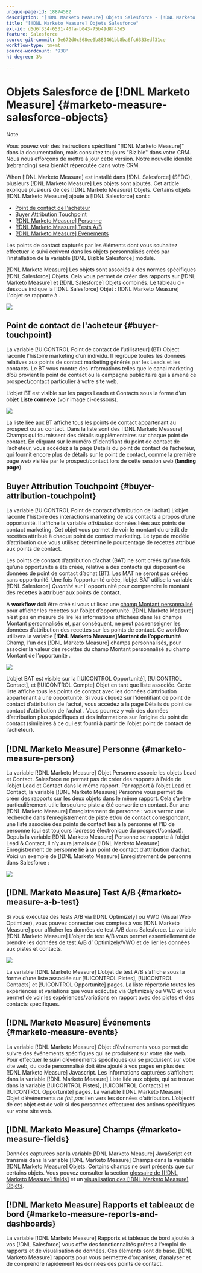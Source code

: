 ```yaml
---
unique-page-id: 18874582
description: "[!DNL Marketo Measure] Objets Salesforce - [!DNL Marketo Measure]"
title: "[!DNL Marketo Measure] Objets Salesforce"
exl-id: d5d6f334-6531-40fa-b043-75b49d8f43d5
feature: Salesforce
source-git-commit: 9e672d0c568ee0b889461bb8ba6fc6333edf31ce
workflow-type: tm+mt
source-wordcount: '938'
ht-degree: 3%

---
```


# Objets Salesforce de [!DNL Marketo Measure] {#marketo-measure-salesforce-objects}

>[!NOTE]
>
>Vous pouvez voir des instructions spécifiant &quot;[!DNL Marketo Measure]&quot; dans la documentation, mais consultez toujours &quot;Bizible&quot; dans votre CRM. Nous nous efforçons de mettre à jour cette version. Notre nouvelle identité (rebranding) sera bientôt répercutée dans votre CRM.

When [!DNL Marketo Measure] est installé dans [!DNL Salesforce] (SFDC), plusieurs [!DNL Marketo Measure] Les objets sont ajoutés. Cet article explique plusieurs de ces [!DNL Marketo Measure] Objets. Certains objets [!DNL Marketo Measure] ajoute à [!DNL Salesforce] sont :

* [Point de contact de l&#39;acheteur](#touchpoint)
* [Buyer Attribution Touchpoint](#attribution)
* [[!DNL Marketo Measure] Personne](#person)
* [[!DNL Marketo Measure] Tests A/B](#ab)
* [[!DNL Marketo Measure] Événements](#events)

Les points de contact capturés par les éléments dont vous souhaitez effectuer le suivi écrivent dans les objets personnalisés créés par l’installation de la variable [!DNL Bizible Salesforce] module.

[!DNL Marketo Measure] Les objets sont associés à des normes spécifiques [!DNL Salesforce] Objets. Cela vous permet de créer des rapports sur [!DNL Marketo Measure] et [!DNL Salesforce] Objets combinés. Le tableau ci-dessous indique la [!DNL Salesforce] Objet : [!DNL Marketo Measure] L&#39;objet se rapporte à .

![](assets/1-1.png)

## Point de contact de l&#39;acheteur {#buyer-touchpoint}

La variable [!UICONTROL Point de contact de l’utilisateur] (BT) Object raconte l’histoire marketing d’un individu. Il regroupe toutes les données relatives aux points de contact marketing générés par les Leads et les contacts. Le BT vous montre des informations telles que le canal marketing d’où provient le point de contact ou la campagne publicitaire qui a amené ce prospect/contact particulier à votre site web.

L’objet BT est visible sur les pages Leads et Contacts sous la forme d’un objet **Liste connexe** (voir image ci-dessous).

![](assets/2-1.png)

La liste liée aux BT affiche tous les points de contact appartenant au prospect ou au contact. Dans la liste sont des [!DNL Marketo Measure] Champs qui fournissent des détails supplémentaires sur chaque point de contact. En cliquant sur le numéro d’identifiant du point de contact de l’acheteur, vous accédez à la page Détails du point de contact de l’acheteur, qui fournit encore plus de détails sur le point de contact, comme la première page web visitée par le prospect/contact lors de cette session web (**landing page**).

## Buyer Attribution Touchpoint {#buyer-attribution-touchpoint}

La variable [!UICONTROL Point de contact d’attribution de l’achat] L’objet raconte l’histoire des interactions marketing de vos contacts à propos d’une opportunité. Il affiche la variable *attribution* données liées aux points de contact marketing. Cet objet vous permet de voir le montant du crédit de recettes attribué à chaque point de contact marketing. Le type de modèle d’attribution que vous utilisez détermine le pourcentage de recettes attribué aux points de contact.

Les points de contact d’attribution d’achat (BAT) ne sont créés qu’une fois qu’une opportunité a été créée, relative à des contacts qui disposent de données de point de contact d’achat (BT). Les MAT ne seront pas créées sans opportunité. Une fois l’opportunité créée, l’objet BAT utilise la variable [!DNL Salesforce] *Quantité* sur l’ opportunité pour comprendre le montant des recettes à attribuer aux points de contact.

A **workflow** doit être créé si vous utilisez une [champ Montant personnalisé](/help/advanced-marketo-measure-features/custom-revenue-amount/using-a-custom-revenue-amount-field.md) pour afficher les recettes sur l’objet d’opportunité. [!DNL Marketo Measure] n’est pas en mesure de lire les informations affichées dans les champs Montant personnalisés et, par conséquent, ne peut pas renseigner les données d’attribution des recettes sur les points de contact. Ce workflow utilisera la variable **[!DNL Marketo Measure]Montant de l’opportunité** Champ, l’un des [!DNL Marketo Measure] champs personnalisés, pour associer la valeur des recettes du champ Montant personnalisé au champ Montant de l’opportunité .

![](assets/3-1.png)

L’objet BAT est visible sur la [!UICONTROL Opportunité], [!UICONTROL Contact], et [!UICONTROL Compte] Objet en tant que liste associée. Cette liste affiche tous les points de contact avec les données d’attribution appartenant à une opportunité. Si vous cliquez sur l’identifiant de point de contact d’attribution de l’achat, vous accédez à la page Détails du point de contact d’attribution de l’achat . Vous pourrez y voir des données d’attribution plus spécifiques et des informations sur l’origine du point de contact (similaires à ce qui est fourni à partir de l’objet point de contact de l’acheteur).

## [!DNL Marketo Measure] Personne {#marketo-measure-person}

La variable [!DNL Marketo Measure] Objet Personne associe les objets Lead et Contact. Salesforce ne permet pas de créer des rapports à l’aide de l’objet Lead et Contact dans le même rapport. Par rapport à l’objet Lead et Contact, la variable [!DNL Marketo Measure] Personne vous permet de créer des rapports sur les deux objets dans le même rapport. Cela s’avère particulièrement utile lorsqu’une piste a été convertie en contact. Sur une [!DNL Marketo Measure] Enregistrement de personne : vous verrez une recherche dans l’enregistrement de piste et/ou de contact correspondant, une liste associée des points de contact liés à la personne et l’ID de personne (qui est toujours l’adresse électronique du prospect/contact). Depuis la variable [!DNL Marketo Measure] Personne se rapporte à l’objet Lead &amp; Contact, il n’y aura jamais de [!DNL Marketo Measure] Enregistrement de personne lié à un point de contact d’attribution d’achat. Voici un exemple de [!DNL Marketo Measure] Enregistrement de personne dans Salesforce :

![](assets/4.png)

## [!DNL Marketo Measure] Test A/B {#marketo-measure-a-b-test}

Si vous exécutez des tests A/B via [!DNL Optimizely] ou VWO (Visual Web Optimizer), vous pouvez connecter ces comptes à vos [!DNL Marketo Measure] pour afficher les données de test A/B dans Salesforce. La variable [!DNL Marketo Measure] L’objet de test A/B vous permet essentiellement de prendre les données de test A/B d’ Optimizely/VWO et de lier les données aux pistes et contacts.

![](assets/5.png)

La variable [!DNL Marketo Measure] L’objet de test A/B s’affiche sous la forme d’une liste associée sur [!UICONTROL Pistes], [!UICONTROL Contacts] et [!UICONTROL Opportunité] pages. La liste répertorie toutes les expériences et variations que vous exécutez via Optimizely ou VWO et vous permet de voir les expériences/variations en rapport avec des pistes et des contacts spécifiques.

## [!DNL Marketo Measure] Événements {#marketo-measure-events}

La variable [!DNL Marketo Measure] Objet d’événements vous permet de suivre des événements spécifiques qui se produisent sur votre site web. Pour effectuer le suivi d’événements spécifiques qui se produisent sur votre site web, du code personnalisé doit être ajouté à vos pages en plus des [!DNL Marketo Measure] Javascript. Les informations capturées s’affichent dans la variable [!DNL Marketo Measure] Liste liée aux objets, qui se trouve dans la variable [!UICONTROL Pistes], [!UICONTROL Contacts] et [!UICONTROL Opportunité] pages. La variable [!DNL Marketo Measure] Objet d’événements *ne fait pas* lien vers les données d’attribution. L’objectif de cet objet est de voir si des personnes effectuent des actions spécifiques sur votre site web.

## [!DNL Marketo Measure] Champs {#marketo-measure-fields}

Données capturées par la variable [!DNL Marketo Measure] JavaScript est transmis dans la variable [!DNL Marketo Measure] Champs dans la variable [!DNL Marketo Measure] Objets. Certains champs ne sont présents que sur certains objets. Vous pouvez consulter la section [glossaire de [[!DNL Marketo Measure] fields]](/help/introduction-to-marketo-measure/overview-resources/glossary-of-marketo-measure-fields.md) et un [visualisation des [!DNL Marketo Measure] Objets](/help/configuration-and-setup/marketo-measure-and-salesforce/marketo-measure-object-and-field-taxonomy.md).

## [!DNL Marketo Measure] Rapports et tableaux de bord {#marketo-measure-reports-and-dashboards}

La variable [!DNL Marketo Measure] Rapports et tableaux de bord ajoutés à vos [!DNL Salesforce] vous offre des fonctionnalités prêtes à l’emploi de rapports et de visualisation de données. Ces éléments sont de base. [!DNL Marketo Measure] rapports pour vous permettre d’organiser, d’analyser et de comprendre rapidement les données des points de contact.
